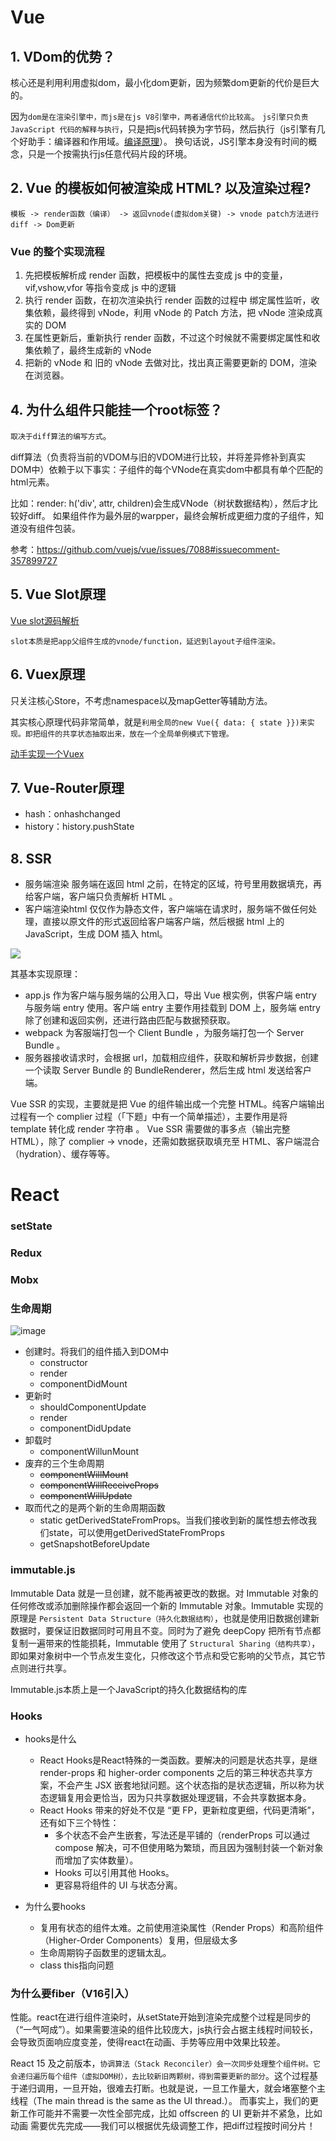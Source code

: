 # Vue

## 1. VDom的优势？

核心还是利用利用虚拟dom，最小化dom更新，因为频繁dom更新的代价是巨大的。

因为`dom是在渲染引擎中，而js是在js V8引擎中，两者通信代价比较高`。
`js引擎只负责 JavaScript 代码的解释与执行`，只是把js代码转换为字节码，然后执行（js引擎有几个好助手：编译器和作用域。[编译原理](https://lq782655835.github.io/blogs/read-books/book-you-dont-know-javascript.html#%E7%BC%96%E8%AF%91%E5%8E%9F%E7%90%86)）。
换句话说，JS引擎本身没有时间的概念，只是一个按需执行js任意代码片段的环境。

## 2. Vue 的模板如何被渲染成 HTML? 以及渲染过程?

`模板 -> render函数（编译） -> 返回vnode(虚拟dom关键) -> vnode patch方法进行diff -> Dom更新`

### Vue 的整个实现流程

1. 先把模板解析成 render 函数，把模板中的属性去变成 js 中的变量，vif,vshow,vfor 等指令变成 js 中的逻辑
1. 执行 render 函数，在初次渲染执行 render 函数的过程中 绑定属性监听，收集依赖，最终得到 vNode，利用 vNode 的 Patch 方法，把 vNode 渲染成真实的 DOM
1. 在属性更新后，重新执行 render 函数，不过这个时候就不需要绑定属性和收集依赖了，最终生成新的 vNode
1. 把新的 vNode 和 旧的 vNode 去做对比，找出真正需要更新的 DOM，渲染在浏览器。

## 4. 为什么组件只能挂一个root标签？

`取决于diff算法的编写方式`。

diff算法（负责将当前的VDOM与旧的VDOM进行比较，并将差异修补到真实DOM中）依赖于以下事实：子组件的每个VNode在真实dom中都具有单个匹配的html元素。

比如：render: h('div', attr, children)会生成VNode（树状数据结构），然后才比较好diff。
如果组件作为最外层的warpper，最终会解析成更细力度的子组件，知道没有组件包装。

参考：https://github.com/vuejs/vue/issues/7088#issuecomment-357899727

## 5. Vue Slot原理

[Vue slot源码解析](../vue-code-slot.md)

`slot本质是把app父组件生成的vnode/function，延迟到layout子组件渲染。`

## 6. Vuex原理

只关注核心Store，不考虑namespace以及mapGetter等辅助方法。

其实核心原理代码非常简单，就是`利用全局的new Vue({ data: { state }})来实现。即把组件的共享状态抽取出来，放在一个全局单例模式下管理。`

[动手实现一个Vuex](https://github.com/lq782655835/build-your-own-vuex)

## 7. Vue-Router原理

* hash：onhashchanged
* history：history.pushState

## 8. SSR

* 服务端渲染
服务端在返回 html 之前，在特定的区域，符号里用数据填充，再给客户端，客户端只负责解析 HTML 。
* 客户端渲染html 仅仅作为静态文件，客户端端在请求时，服务端不做任何处理，直接以原文件的形式返回给客户端客户端，然后根据 html 上的 JavaScript，生成 DOM 插入 html。

![](https://user-gold-cdn.xitu.io/2018/3/4/161ef7bf329e8812?imageView2/0/w/1280/h/960/format/webp/ignore-error/1)

其基本实现原理：

* app.js 作为客户端与服务端的公用入口，导出 Vue 根实例，供客户端 entry 与服务端 entry 使用。客户端 entry 主要作用挂载到 DOM 上，服务端 entry 除了创建和返回实例，还进行路由匹配与数据预获取。
* webpack 为客服端打包一个 Client Bundle ，为服务端打包一个 Server Bundle 。
* 服务器接收请求时，会根据 url，加载相应组件，获取和解析异步数据，创建一个读取 Server Bundle 的 BundleRenderer，然后生成 html 发送给客户端。

Vue SSR 的实现，主要就是把 Vue 的组件输出成一个完整 HTML。纯客户端输出过程有一个 complier 过程（「下题」中有一个简单描述），主要作用是将 template 转化成 render 字符串 。
Vue SSR 需要做的事多点（输出完整 HTML），除了 complier -> vnode，还需如数据获取填充至 HTML、客户端混合（hydration）、缓存等等。


# React

### setState

### Redux

### Mobx

### 生命周期

![image](https://user-images.githubusercontent.com/6310131/57915545-9ed18d80-78c3-11e9-8aa5-6d1fb2cd6f63.png)

* 创建时。将我们的组件插入到DOM中
    * constructor
    * render
    * componentDidMount
* 更新时
    * shouldComponentUpdate
    * render
    * componentDidUpdate
* 卸载时
    * componentWillunMount
* 废弃的三个生命周期
    * ~~componentWillMount~~
    * ~~componentWillReceiveProps~~
    * ~~componentWillUpdate~~
* 取而代之的是两个新的生命周期函数
    * static getDerivedStateFromProps。当我们接收到新的属性想去修改我们state，可以使用getDerivedStateFromProps
    * getSnapshotBeforeUpdate

### immutable.js
Immutable Data 就是一旦创建，就不能再被更改的数据。对 Immutable 对象的任何修改或添加删除操作都会返回一个新的 Immutable 对象。Immutable 实现的原理是 `Persistent Data Structure（持久化数据结构）`，也就是使用旧数据创建新数据时，要保证旧数据同时可用且不变。同时为了避免 deepCopy 把所有节点都复制一遍带来的性能损耗，Immutable 使用了 `Structural Sharing（结构共享）`，即如果对象树中一个节点发生变化，只修改这个节点和受它影响的父节点，其它节点则进行共享。

Immutable.js本质上是一个JavaScript的持久化数据结构的库

### Hooks

* hooks是什么
    * React Hooks是React特殊的一类函数。要解决的问题是状态共享，是继 render-props 和 higher-order components 之后的第三种状态共享方案，不会产生 JSX 嵌套地狱问题。这个状态指的是状态逻辑，所以称为状态逻辑复用会更恰当，因为只共享数据处理逻辑，不会共享数据本身。
    * React Hooks 带来的好处不仅是 “更 FP，更新粒度更细，代码更清晰”，还有如下三个特性：
        * 多个状态不会产生嵌套，写法还是平铺的（renderProps 可以通过 compose 解决，可不但使用略为繁琐，而且因为强制封装一个新对象而增加了实体数量）。
        * Hooks 可以引用其他 Hooks。
        * 更容易将组件的 UI 与状态分离。

* 为什么要hooks
    * 复用有状态的组件太难。之前使用渲染属性（Render Props）和高阶组件（Higher-Order Components）复用，但层级太多
    * 生命周期钩子函数里的逻辑太乱。
    * class this指向问题

### 为什么要fiber（V16引入）

性能。react在进行组件渲染时，从setState开始到渲染完成整个过程是同步的（“一气呵成”）。如果需要渲染的组件比较庞大，js执行会占据主线程时间较长，会导致页面响应度变差，使得react在动画、手势等应用中效果比较差。

React 15 及之前版本，`协调算法（Stack Reconciler）会一次同步处理整个组件树。它会递归遍历每个组件（虚拟DOM树），去比较新旧两颗树，得到需要更新的部分`。这个过程基于递归调用，一旦开始，很难去打断。也就是说，一旦工作量大，就会堵塞整个主线程（The main thread is the same as the UI thread.）。
而事实上，我们的更新工作可能并不需要一次性全部完成，比如 offscreen 的 UI 更新并不紧急，比如 动画 需要优先完成——我们可以根据优先级调整工作，把diff过程按时间分片！

